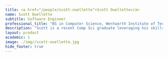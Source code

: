 ```yaml
---
title: <a href="/people/scott-ouellette">Scott Ouellette</a>
name: Scott Ouellette
subtitle: Software Engineer
professional_title: "BS in Computer Science, Wentworth Institute of Technology, Software Developer (2015-2019)"  # Joined professional titles
description: "Scott is a recent Comp Sci graduate leveraging his skills to help out the Refinery Team, among other things."
layout: product
academic: 1
image: ./img//scott-ouellette.jpg
hide_footer: true
---
```

